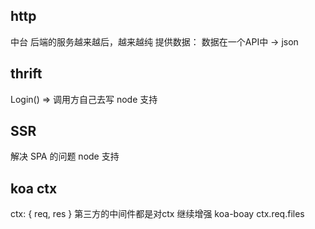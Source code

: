 ## http

中台
后端的服务越来越后，越来越纯
提供数据： 数据在一个API中 -> json

## thrift
Login() => 
调用方自己去写
node 支持

## SSR
解决 SPA 的问题
node 支持

## koa ctx
ctx: {
  req,
  res
}
  第三方的中间件都是对ctx 继续增强
  koa-boay
  ctx.req.files